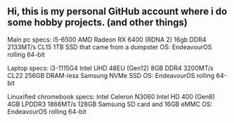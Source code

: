 ## Hi, this is my personal GitHub account where i do some hobby projects. (and other things) 
Main pc specs:
i5-6500
AMD Radeon RX 6400 (RDNA 2)
16gb DDR4 2133MT/s CL15
1TB SSD that came from a dumpster
OS: EndeavourOS rolling 64-bit

Laptop specs:
i3-1115G4
Intel UHD 48EU (Gen12)
8GB DDR4 3200MT/s CL22
256GB DRAM-less Samsung NVMe SSD
OS: EndeavourOS rolling 64-bit

Linuxified chromebook specs:
Intel Celeron N3060
Intel HD 400 (Gen8)
4GB LPDDR3 1866MT/s
128GB Samsung SD card and 16GB eMMC
OS: EndeavourOS rolling 64-bit
<!--
**krazyguy97/krazyguy97** is a ✨ _special_ ✨ repository because its `README.md` (this file) appears on your GitHub profile.

Here are some ideas to get you started:

- 🔭 I’m currently working on ...
- 🌱 I’m currently learning ...
- 👯 I’m looking to collaborate on ...
- 🤔 I’m looking for help with ...
- 💬 Ask me about ...
- 📫 How to reach me: ...
- 😄 Pronouns: ...
- ⚡ Fun fact: ...
-->
